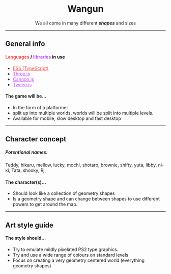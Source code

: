 <h1 align="center">Wangun</h1>
<p align="center">We all come in many different <i><strong>shapes</strong></i> and sizes</p>

---

<h2>General info</h2>
<h4><span style="color:#ff4d4d">Languages</span> / <span style="color:#c44dff">libraries</span> in use</h4>

- <a href="https://www.typescriptlang.org/" target="_blank" style="color:#ff4d4d">ES6 (TypeScript)</a>
- <a href="https://threejs.org/" target="_blank" style="color:#c44dff">Three.js</a>
- <a href="https://schteppe.github.io/cannon.js/" target="_blank" style="color:#c44dff">Cannon.js</a>
- <a href="http://tweenjs.github.io/tween.js/" target="_blank" style="color:#c44dff">Tween.js</a>
<h4>The game will be...</h4>

- In the form of a platformer
- split up into multiple worlds, worlds will be split into multiple levels.
- Available for mobile, slow desktop and fast desktop

---

<h2>Character concept</h2>
<h5>Potentional names:</h5>
<p>Teddy, hikaru, mellow, lucky,  mochi, shotaro, brownie, shifty, yuta, libby, ni-ki, Tata, shooky, Rj,</p>
<h4>The character(s)...</h4>

- Should look like a collection of geometry shapes
- Is a geometry shape and can change between shapes to use different powers to get around the map.

---

<h2>Art style guide</h2>
<h4>The style should...</h4>

- Try to emulate mildly pixelated PS2 type graphics.
- Try and use a wide range of colours on standard levels
- Focus on creating a very geometry centered world (everything geometry shapes)
